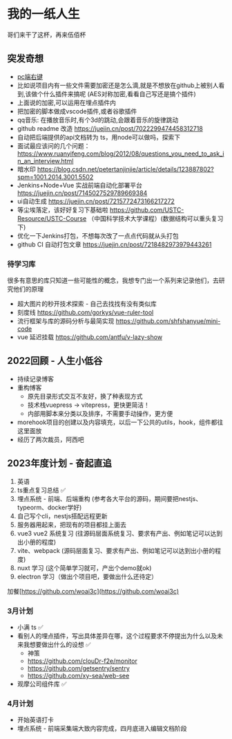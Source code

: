# 我的一纸人生
哥们来干了这杯，再来伍佰杯

## 突发奇想
+ [pc端右键](https://github.com/buuing/right-menu)
+ 比如说项目内有一些文件需要加密还是怎么滴,就是不想放在github上被别人看到,该做个什么插件来搞呢 (AES对称加密,看看自己写还是搞个插件)
+ 上面说的加密,可以运用在埋点插件内
+ 把加密的脚本做成vscode插件,或者谷歌插件
+ qq音乐: 在播放音乐时,有个3d的跳动,会跟着音乐的旋律跳动
+ github readme 改造 https://juejin.cn/post/7022299474458312718
+ 自动把后端提供的api文档转为 ts，用node可以做吗，探索下
+ 面试最应该问的几个问题：https://www.ruanyifeng.com/blog/2012/08/questions_you_need_to_ask_in_an_interview.html
+ 暗水印 https://blog.csdn.net/petertanjinjie/article/details/123887802?spm=1001.2014.3001.5502
+ Jenkins+Node+Vue 实战前端自动化部署平台 https://juejin.cn/post/7145027529789669384
+ ui自动生成 https://juejin.cn/post/7215772473166217272
+ 等尘埃落定，该好好复习下基础啦 https://github.com/USTC-Resource/USTC-Course （中国科学技术大学课程）(数据结构可以重头复习下)
+ 优化一下Jenkins打包，不想每次改了一点点代码就从头打包
+ github CI 自动打包文章 https://juejin.cn/post/7218482973979443261

### 待学习库
很多有意思的库只知道一些可能性的概念，我想专门出一个系列来记录他们，去研究他们的原理

+ 超大图片的秒开技术探索 - 自己去找找有没有类似库
+ 刻度线 https://github.com/gorkys/vue-ruler-tool
+ 流行框架与库的源码分析与最简实现 https://github.com/shfshanyue/mini-code
+ vue 延迟挂载 https://github.com/antfu/v-lazy-show



## 2022回顾 - 人生小低谷
+ 持续记录博客
+ 重构博客
  - 原先目录形式交互不友好，换了种表现方式
  - 技术栈vuepress -> vitepress，更快更简洁！
  - 内部用脚本来分类以及排序，不需要手动操作，更方便
+ morehook项目的创建以及内容填充，以后一下公共的utils，hook，组件都往这里面放
+ 经历了两次裁员，阿西吧

## 2023年度计划 - 奋起直追
1. 英语
2. ts重点复习总结 ✅
3. 埋点系统 - 前端、后端重构 (参考各大平台的源码，期间要把nestjs、typeorm、docker学好)
4. 自己写个cli，nestjs搭配远程更新
5. 服务器用起来，把现有的项目都挂上面去
6. vue3 vue2 系统复习 (往源码层面系统复习、要求有产出、例如笔记可以达到出小册的程度)
7. vite、webpack (源码层面复习、要求有产出、例如笔记可以达到出小册的程度)
8. nuxt 学习 (这个简单学习就可，产出个demo就ok)
9. electron 学习（做出个项目吧，要做出什么还待定）

加餐[https://github.com/woai3c](https://github.com/woai3c)

### 3月计划
+ 小满 ts ✅
+ 看别人的埋点插件，写出具体差异在哪，这个过程要求不停提出为什么以及未来我想要做出什么的设想 ✅
  - 神策
  - https://github.com/clouDr-f2e/monitor
  - https://github.com/getsentry/sentry
  - https://github.com/xy-sea/web-see
+ 观摩公司组件库 ✅

### 4月计划
+ 开始英语打卡
+ 埋点系统 - 前端采集端大致内容完成，四月底进入编辑文档阶段
